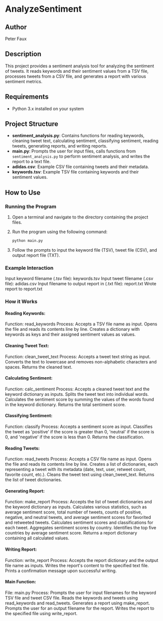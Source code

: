 # AnalyzeSentiment
## Author
Peter Faux
## Description
This project provides a sentiment analysis tool for analyzing the sentiment of tweets. It reads keywords and their sentiment values from a TSV file, processes tweets from a CSV file, and generates a report with various sentiment metrics.

## Requirements

- Python 3.x installed on your system

## Project Structure

- **sentiment_analysis.py**: Contains functions for reading keywords, cleaning tweet text, calculating sentiment, classifying sentiment, reading tweets, generating reports, and writing reports.
- **main.py**: Prompts the user for input files, calls functions from `sentiment_analysis.py` to perform sentiment analysis, and writes the report to a text file.
- **adidas.csv**: Example CSV file containing tweets and their metadata.
- **keywords.tsv**: Example TSV file containing keywords and their sentiment values.

## How to Use

### Running the Program

1. Open a terminal and navigate to the directory containing the project files.
2. Run the program using the following command:

   ```bash
   python main.py
3. Follow the prompts to input the keyword file (TSV), tweet file (CSV), and output report file (TXT).

### Example Interaction


   Input keyword filename (.tsv file): keywords.tsv
   Input tweet filename (.csv file): adidas.csv
   Input filename to output report in (.txt file): report.txt
   Wrote report to report.txt

### How it Works

#### Reading Keywords:
Function: read_keywords
Process:
Accepts a TSV file name as input.
Opens the file and reads its contents line by line.
Creates a dictionary with keywords as keys and their assigned sentiment values as values.

#### Cleaning Tweet Text:
Function: clean_tweet_text
Process:
Accepts a tweet text string as input.
Converts the text to lowercase and removes non-alphabetic characters and spaces.
Returns the cleaned text.

#### Calculating Sentiment:
Function: calc_sentiment
Process:
Accepts a cleaned tweet text and the keyword dictionary as inputs.
Splits the tweet text into individual words.
Calculates the sentiment score by summing the values of the words found in the keyword dictionary.
Returns the total sentiment score.

#### Classifying Sentiment:
Function: classify
Process:
Accepts a sentiment score as input.
Classifies the tweet as 'positive' if the score is greater than 0, 'neutral' if the score is 0, and 'negative' if the score is less than 0.
Returns the classification.

#### Reading Tweets:
Function: read_tweets
Process:
Accepts a CSV file name as input.
Opens the file and reads its contents line by line.
Creates a list of dictionaries, each representing a tweet with its metadata (date, text, user, retweet count, favorite count, etc.).
Cleans the tweet text using clean_tweet_text.
Returns the list of tweet dictionaries.

#### Generating Report:
Function: make_report
Process:
Accepts the list of tweet dictionaries and the keyword dictionary as inputs.
Calculates various statistics, such as average sentiment score, total number of tweets, counts of positive, negative, and neutral tweets, and average sentiment scores for favorited and retweeted tweets.
Calculates sentiment scores and classifications for each tweet.
Aggregates sentiment scores by country.
Identifies the top five countries by average sentiment score.
Returns a report dictionary containing all calculated values.

#### Writing Report:
Function: write_report
Process:
Accepts the report dictionary and the output file name as inputs.
Writes the report's content to the specified text file.
Prints a confirmation message upon successful writing.

#### Main Function:
File: main.py
Process:
Prompts the user for input filenames for the keyword TSV file and tweet CSV file.
Reads the keywords and tweets using read_keywords and read_tweets.
Generates a report using make_report.
Prompts the user for an output filename for the report.
Writes the report to the specified file using write_report.


